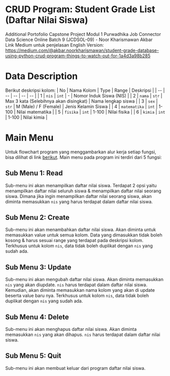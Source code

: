 # CRUD Program: Student Grade List (Daftar Nilai Siswa)
Additional Portofolio Capstone Project Modul 1 Purwadhika Job Connector Data Science Online Batch 9 (JCDSOL-09) - Noor Kharismawan Akbar<br>
Link Medium untuk penjelasan English Version: https://medium.com/@akbar.noorkharismawan/student-grade-database-using-python-crud-program-things-to-watch-out-for-1a4d3a98b285

# Data Description
Berikut deskripsi kolom:
| No | Nama Kolom | Type | Range | Deskripsi |
| -- | -- | -- | -- | -- |
| 1 | `nis` | `int` | - | Nomor Induk Siswa (NIS) |
| 2 | `nama` | `str` | Max 3 kata (Selebihnya akan disingkat) | Nama lengkap siswa |
| 3 | `sex` | `str` | M (Male) / F (Female) | Jenis Kelamin Siswa |
| 4 | `matematika` | `int` | 1-100 | Nilai matematika |
| 5 | `fisika` | `int` | 1-100 | Nilai fisika |
| 6 | `kimia` | `int` | 1-100 | Nilai kimia |

# Main Menu
Untuk flowchart program yang menggambarkan alur kerja setiap fungsi, bisa dilihat di link [berikut](https://github.com/baramizzo58/AddPortoCapstone1/blob/main/Flowchart%20Program%20CRUD.pdf). Main menu pada program ini terdiri dari 5 fungsi:

## Sub Menu 1: Read
Sub-menu ini akan menampilkan daftar nilai siswa. Terdapat 2 opsi yaitu menampilkan daftar nilai seluruh siswa & menampilkan daftar nilai seorang siswa. Dimana jika ingin menampilkan daftar nilai seorang siswa, akan diminta memasukkan `nis` yang harus terdapat dalam daftar nilai siswa.

## Sub Menu 2: Create
Sub-menu ini akan menambahkan daftar nilai siswa. Akan diminta untuk memasukkan value untuk semua kolom. Data yang dimasukkan tidak boleh kosong & harus sesuai range yang terdapat pada deskripsi kolom. Terkhusus untuk kolom `nis`, data tidak boleh duplikat dengan `nis` yang sudah ada.

## Sub Menu 3: Update
Sub-menu ini akan mengubah daftar nilai siswa. Akan diminta memasukkan `nis` yang akan diupdate. `nis` harus terdapat dalam daftar nilai siswa. Kemudian, akan diminta memasukkan nama kolom yang akan di update beserta value baru nya. Terkhusus untuk kolom `nis`, data tidak boleh duplikat dengan `nis` yang sudah ada.

## Sub Menu 4: Delete
Sub-menu ini akan menghapus daftar nilai siswa. Akan diminta memasukkan `nis` yang akan dihapus. `nis` harus terdapat dalam daftar nilai siswa.

## Sub Menu 5: Quit
Sub-menu ini akan membuat keluar dari program daftar nilai siswa.
